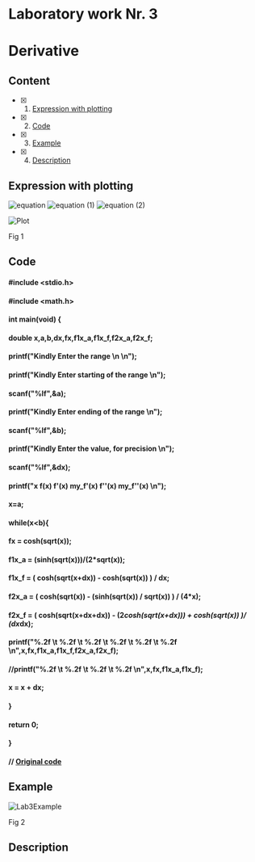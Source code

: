 # Laboratory work Nr. 3
# Derivative


## Content
- [x] 1. [Expression with plotting](https://github.com/Devansh-Vashistha/RTR105/blob/main/3LW_derivative/Read%20me.md#expression-with-plotting)
- [x] 2. [Code](https://github.com/Devansh-Vashistha/RTR105/blob/main/3LW_derivative/Read%20me.md#code)
- [x] 3. [Example](https://github.com/Devansh-Vashistha/RTR105/blob/main/3LW_derivative/Read%20me.md#example)
- [x] 4. [Description](https://github.com/Devansh-Vashistha/RTR105/blob/main/3LW_derivative/Read%20me.md#description)


## Expression with plotting
![equation](https://user-images.githubusercontent.com/89969531/150701443-360b8a67-a659-4648-a15d-b48749e31803.svg)
![equation (1)](https://user-images.githubusercontent.com/89969531/150701464-5070a60c-ed7d-480a-bf50-279e750a3543.svg)
![equation (2)](https://user-images.githubusercontent.com/89969531/150701481-d7de2416-8661-45c8-9b2b-875dc474175c.svg)


![Plot](https://user-images.githubusercontent.com/89969531/150701368-5aa0683b-ccd8-4456-97ef-ff9bb92112cb.png)

Fig 1

## Code
#### #include <stdio.h>
#### #include <math.h>
#### int main(void) {
#### double x,a,b,dx,fx,f1x_a,f1x_f,f2x_a,f2x_f;
#### printf("Kindly Enter the range \n \n");
#### printf("Kindly Enter starting of the range \n");
#### scanf("%lf",&a);
#### printf("Kindly Enter ending of the range \n");
#### scanf("%lf",&b);
#### printf("Kindly Enter the value, for precision  \n");
#### scanf("%lf",&dx);
#### printf("x       f(x)    f'(x)   my_f'(x)  f''(x)  my_f''(x) \n");
#### x=a;
#### while(x<b){
#### fx = cosh(sqrt(x));
#### f1x_a = (sinh(sqrt(x)))/(2*sqrt(x));
#### f1x_f = ( cosh(sqrt(x+dx)) - cosh(sqrt(x)) ) / dx;
#### f2x_a =  ( cosh(sqrt(x)) - (sinh(sqrt(x)) / sqrt(x)) ) / (4*x);
#### f2x_f = ( cosh(sqrt(x+dx+dx)) - (2*cosh(sqrt(x+dx))) + cosh(sqrt(x)) )/ (dx*dx);
#### printf("%.2f \t %.2f \t %.2f \t %.2f \t %.2f \t %.2f \n",x,fx,f1x_a,f1x_f,f2x_a,f2x_f);
#### //printf("%.2f \t %.2f \t %.2f \t %.2f \n",x,fx,f1x_a,f1x_f);
#### x = x + dx;
#### }
#### return 0;
#### }

#### // [Original code](https://github.com/Devansh-Vashistha/RTR105/blob/main/3LW_derivative/derivative.c)


## Example
![Lab3Example](https://user-images.githubusercontent.com/89969531/150701506-9dc6801d-35ca-47dc-b004-12ad7bc71eaa.jpg)

Fig 2

## Description
#### 

